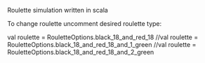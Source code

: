 Roulette simulation written in scala

To change roulette uncomment desired roulette type:

val roulette = RouletteOptions.black_18_and_red_18
//val roulette = RouletteOptions.black_18_and_red_18_and_1_green
//val roulette = RouletteOptions.black_18_and_red_18_and_2_green
